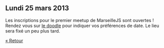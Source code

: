 ## Lundi 25 mars 2013

Les inscriptions pour le premier meetup de MarseilleJS sont ouvertes !
Rendez vous sur [le doodle](http://doodle.com/wpk2bdw7ruh6zt5x) pour indiquer
vos préférences de date. Le lieu sera fixé un peu plus tard.

[« Retour](/)
